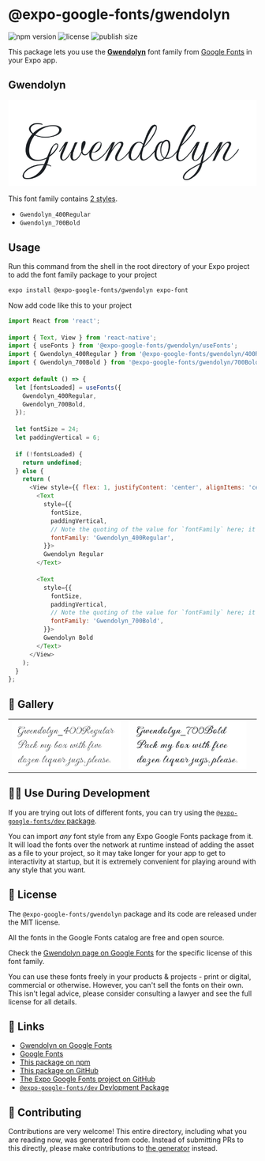 # @expo-google-fonts/gwendolyn

![npm version](https://flat.badgen.net/npm/v/@expo-google-fonts/gwendolyn)
![license](https://flat.badgen.net/github/license/expo/google-fonts)
![publish size](https://flat.badgen.net/packagephobia/install/@expo-google-fonts/gwendolyn)

This package lets you use the [**Gwendolyn**](https://fonts.google.com/specimen/Gwendolyn) font family from [Google Fonts](https://fonts.google.com/) in your Expo app.

## Gwendolyn

![Gwendolyn](./font-family.png)

This font family contains [2 styles](#-gallery).

- `Gwendolyn_400Regular`
- `Gwendolyn_700Bold`

## Usage

Run this command from the shell in the root directory of your Expo project to add the font family package to your project
```sh
expo install @expo-google-fonts/gwendolyn expo-font
```

Now add code like this to your project
```js
import React from 'react';

import { Text, View } from 'react-native';
import { useFonts } from '@expo-google-fonts/gwendolyn/useFonts';
import { Gwendolyn_400Regular } from '@expo-google-fonts/gwendolyn/400Regular';
import { Gwendolyn_700Bold } from '@expo-google-fonts/gwendolyn/700Bold';

export default () => {
  let [fontsLoaded] = useFonts({
    Gwendolyn_400Regular,
    Gwendolyn_700Bold,
  });

  let fontSize = 24;
  let paddingVertical = 6;

  if (!fontsLoaded) {
    return undefined;
  } else {
    return (
      <View style={{ flex: 1, justifyContent: 'center', alignItems: 'center' }}>
        <Text
          style={{
            fontSize,
            paddingVertical,
            // Note the quoting of the value for `fontFamily` here; it expects a string!
            fontFamily: 'Gwendolyn_400Regular',
          }}>
          Gwendolyn Regular
        </Text>

        <Text
          style={{
            fontSize,
            paddingVertical,
            // Note the quoting of the value for `fontFamily` here; it expects a string!
            fontFamily: 'Gwendolyn_700Bold',
          }}>
          Gwendolyn Bold
        </Text>
      </View>
    );
  }
};

```

## 🔡 Gallery


||||
|-|-|-|
|![Gwendolyn_400Regular](./Gwendolyn_400Regular.ttf.png)|![Gwendolyn_700Bold](./Gwendolyn_700Bold.ttf.png)|||


## 👩‍💻 Use During Development

If you are trying out lots of different fonts, you can try using the [`@expo-google-fonts/dev` package](https://github.com/expo/google-fonts/tree/master/font-packages/dev#readme).

You can import *any* font style from any Expo Google Fonts package from it. It will load the fonts
over the network at runtime instead of adding the asset as a file to your project, so it may take longer
for your app to get to interactivity at startup, but it is extremely convenient
for playing around with any style that you want.

## 📖 License

The `@expo-google-fonts/gwendolyn` package and its code are released under the MIT license.

All the fonts in the Google Fonts catalog are free and open source.

Check the [Gwendolyn page on Google Fonts](https://fonts.google.com/specimen/Gwendolyn) for the specific license of this font family.

You can use these fonts freely in your products & projects - print or digital, commercial or otherwise. However, you can't sell the fonts on their own. This isn't legal advice, please consider consulting a lawyer and see the full license for all details.

## 🔗 Links

- [Gwendolyn on Google Fonts](https://fonts.google.com/specimen/Gwendolyn)
- [Google Fonts](https://fonts.google.com/)
- [This package on npm](https://www.npmjs.com/package/@expo-google-fonts/gwendolyn)
- [This package on GitHub](https://github.com/expo/google-fonts/tree/master/font-packages/gwendolyn)
- [The Expo Google Fonts project on GitHub](https://github.com/expo/google-fonts)
- [`@expo-google-fonts/dev` Devlopment Package](https://github.com/expo/google-fonts/tree/master/font-packages/dev)

## 🤝 Contributing

Contributions are very welcome! This entire directory, including what you are reading now, was generated from code. Instead of submitting PRs to this directly, please make contributions to [the generator](https://github.com/expo/google-fonts/tree/master/packages/generator) instead.
